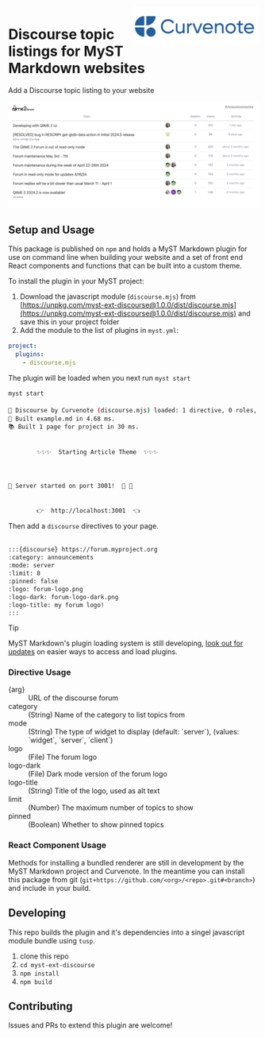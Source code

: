 <img align="right" src="logo.png" height=80>

# Discourse topic listings for MyST Markdown websites

Add a Discourse topic listing to your website

![](./example-qiime2.png)

## Setup and Usage

This package is published on `npm` and holds a MyST Markdown plugin for use on command line when building your website and a set of front end React components and functions that can be built into a custom theme.

To install the plugin in your MyST project:

1. Download the javascript module (`discourse.mjs`) from [https://unpkg.com/myst-ext-discourse@1.0.0/dist/discourse.mjs](https://unpkg.com/myst-ext-discourse@1.0.0/dist/discourse.mjs) and save this in your project folder
1. Add the module to the list of plugins in `myst.yml`:

```yaml
project:
  plugins:
    - discourse.mjs
```

The plugin will be loaded when you next run `myst start`

```sh
myst start

🔌 Discourse by Curvenote (discourse.mjs) loaded: 1 directive, 0 roles, 0 transforms
📖 Built example.md in 4.68 ms.
📚 Built 1 page for project in 30 ms.


        ✨✨✨  Starting Article Theme  ✨✨✨



🔌 Server started on port 3001!  🥳 🎉


        👉  http://localhost:3001  👈

```

Then add a `discourse` directives to your page.

```

:::{discourse} https://forum.myproject.org
:category: announcements
:mode: server
:limit: 8
:pinned: false
:logo: forum-logo.png
:logo-dark: forum-logo-dark.png
:logo-title: my forum logo!
:::
```

> [!TIP]
> MyST Markdown's plugin loading system is still developing, [look out for updates](https://mystmd.org/guide/plugins) on easier ways to access and load plugins.

### Directive Usage

<dl>
<dt>{arg}</dt>
<dd>URL of the discourse forum</dd>
<dt>category</dt>
<dd>(String) Name of the category to list topics from</dd>
<dt>mode</dt>
<dd>(String) The type of widget to display (default: `server`), (values: `widget`, `server`, `client`)</dd>
<dt>logo</dt>
<dd>(File) The forum logo</dd>
<dt>logo-dark</dt>
<dd>(File) Dark mode version of the forum logo</dd>
<dt>logo-title</dt>
<dd>(String) Title of the logo, used as alt text</dd>
<dt>limit</dt>
<dd>(Number) The maximum number of topics to show</dd>
<dt>pinned</dt>
<dd>(Boolean) Whether to show pinned topics</dd>
</dl>

### React Component Usage

Methods for installing a bundled renderer are still in development by the MyST Markdown project and Curvenote. In the meantime you can install this package from git (`git+https://github.com/<org>/<repo>.git#<branch>`) and include in your build.

## Developing

This repo builds the plugin and it's dependencies into a singel javascript module bundle using `tusp`.

1. clone this repo
1. `cd myst-ext-discourse`
1. `npm install`
1. `npm build`

## Contributing

Issues and PRs to extend this plugin are welcome!
